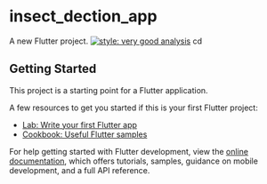 # insect_dection_app

A new Flutter project.
[![style: very good analysis](https://img.shields.io/badge/style-very_good_analysis-B22C89.svg)](https://pub.dev/packages/very_good_analysis)
cd
## Getting Started

This project is a starting point for a Flutter application.

A few resources to get you started if this is your first Flutter project:

- [Lab: Write your first Flutter app](https://docs.flutter.dev/get-started/codelab)
- [Cookbook: Useful Flutter samples](https://docs.flutter.dev/cookbook)

For help getting started with Flutter development, view the
[online documentation](https://docs.flutter.dev/), which offers tutorials,
samples, guidance on mobile development, and a full API reference.

